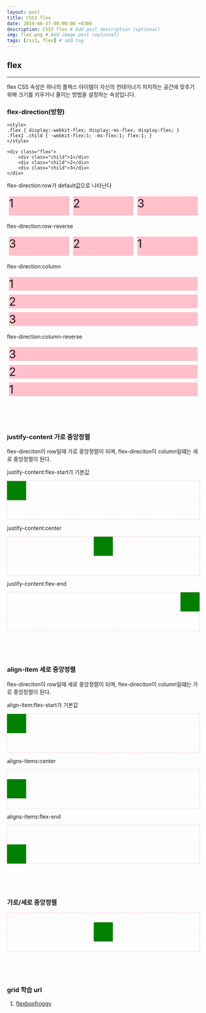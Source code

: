 ```yaml
---
layout: post
title: CSS3 flex
date: 2019-06-27 00:00:00 +0300
description: CSS3 flex # Add post description (optional)
img: flex.png # Add image post (optional)
tags: [css3, flex] # add tag
---
```

<style>
.flex { display:-webkit-flex; display:-ms-flex; display:flex; }
.child { height:50px; margin:5px; font-size:30px; background:pink; }
.box { width:50px; height:50px; background:green; }

.flex .child { -webkit-flex:1; -ms-flex:1; flex:1;}

.flex2 { height:100px; outline:1px dashed pink }
</style>


## flex
***
flex CSS 속성은 하나의 플렉스 아이템이 자신의 컨테이너가 차지하는 공간에 맞추기 위해 크기를 키우거나 줄이는 방법을 설정하는 속성입니다.


### flex-direction(방향)
```
<style>
.flex { display:-webkit-flex; display:-ms-flex; display:flex; } 
.flex1 .child { -webkit-flex:1; -ms-flex:1; flex:1; }
</style>

<div class="flex">
    <div class="child">1</div>
    <div class="child">2</div>
    <div class="child">3</div>
</div>
```
flex-direction:row가 default값으로 나타난다
<div class="flex">
    <div class="child">1</div>
    <div class="child">2</div>
    <div class="child">3</div>
</div>

flex-direction:row-reverse
<div class="flex" style="flex-direction:row-reverse">
    <div class="child">1</div>
    <div class="child">2</div>
    <div class="child">3</div>
</div>

flex-direction:column
<div class="flex" style="flex-direction:column">
    <div class="child">1</div>
    <div class="child">2</div>
    <div class="child">3</div>
</div>

flex-direction:column-reverse
<div class="flex" style="flex-direction:column-reverse">
    <div class="child">1</div>
    <div class="child">2</div>
    <div class="child">3</div>
</div>

<br><br><br>
### justify-content 가로 중앙정렬
flex-direciton이 row일때 가로 중앙정렬이 되며, flex-direciton이 column일떄는 세로 중앙정렬이 된다.


justify-content:flex-start가 기본값
<div class="flex flex2">
    <div class="box"></div>
</div>

justify-content:center
<div class="flex flex2" style="justify-content:center">
    <div class="box"></div>
</div>

justify-content:flex-end
<div class="flex flex2" style="justify-content:flex-end">
    <div class="box"></div>
</div>

<br><br><br>
### align-item 세로 중앙정렬
flex-direciton이 row일때 세로 중앙정렬이 되며, flex-direciton이 column일떄는 가로 중앙정렬이 된다.

align-item:flex-start가 기본값
<div class="flex flex2">
    <div class="box"></div>
</div>

aligns-items:center
<div class="flex flex2" style="align-items:center">
    <div class="box"></div>
</div>

aligns-items:flex-end
<div class="flex flex2" style="align-items:flex-end">
    <div class="box"></div>
</div>


<br><br><br>
### 가로/세로 중앙정렬
<div class="flex flex2" style="justify-content:center;align-items:center">
    <div class="box"></div>
</div>



<br><br><br>
### grid 학습 url
1. [flexboxfroggy](https://flexboxfroggy.com/#ko)

